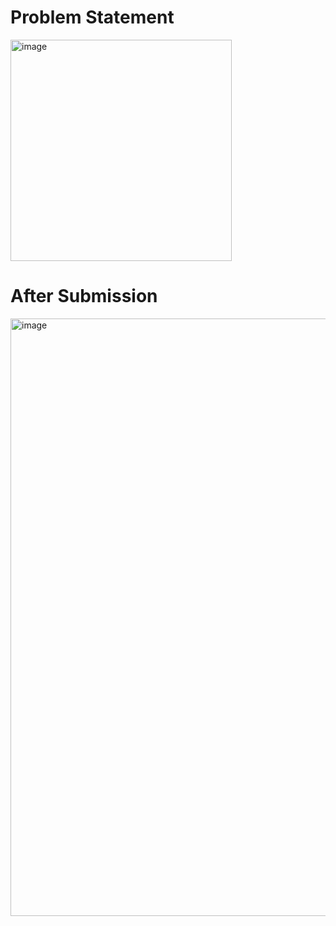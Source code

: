 
# Problem Statement
<img width="354" alt="image" src="https://github.com/CodeWithRakesh-stack/leetcode_problems/assets/43961504/d0dae129-9060-4730-bb9d-00fdf38ce90f">




# After Submission
<img width="956" alt="image" src="https://github.com/CodeWithRakesh-stack/leetcode_problems/assets/43961504/130c46cf-ec01-465c-8d48-7a31c8b10edb">
